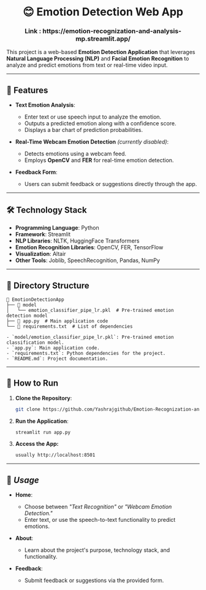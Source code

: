 <div align="center">
    <h1> 😊 Emotion Detection Web App </h1>
</div>

<div align="center">
    <h3>Link : https://emotion-recognization-and-analysis-mp.streamlit.app/ </h3>
</div>

This project is a web-based **Emotion Detection Application** that leverages **Natural Language Processing (NLP)** and **Facial Emotion Recognition** to analyze and predict emotions from text or real-time video input.

---

## 🌟 Features

* **Text Emotion Analysis**:
  - Enter text or use speech input to analyze the emotion.
  - Outputs a predicted emotion along with a confidence score.
  - Displays a bar chart of prediction probabilities.

* **Real-Time Webcam Emotion Detection** *(currently disabled)*:
  - Detects emotions using a webcam feed.
  - Employs **OpenCV** and **FER** for real-time emotion detection.

* **Feedback Form**:
  - Users can submit feedback or suggestions directly through the app.

---

## 🛠️ Technology Stack

* **Programming Language**: Python
* **Framework**: Streamlit
* **NLP Libraries**: NLTK, HuggingFace Transformers
* **Emotion Recognition Libraries**: OpenCV, FER, TensorFlow
* **Visualization**: Altair
* **Other Tools**: Joblib, SpeechRecognition, Pandas, NumPy

---

## 📂 Directory Structure

```plaintext
📁 EmotionDetectionApp
├── 📁 model
│   └── emotion_classifier_pipe_lr.pkl  # Pre-trained emotion detection model
├── 📄 app.py  # Main application code
└── 📄 requirements.txt  # List of dependencies

- `model/emotion_classifier_pipe_lr.pkl`: Pre-trained emotion classification model.
- `app.py`: Main application code.
- `requirements.txt`: Python dependencies for the project.
- `README.md`: Project documentation.
```
---

## 🚀 How to Run

1. **Clone the Repository**:
   ```bash
   git clone https://github.com/Yashrajgithub/Emotion-Recognization-and-Analysis.git

2. **Run the Application**:
   ```bash
   streamlit run app.py

3. **Access the App:**
   ```bash
   usually http://localhost:8501

---

## 📖 _Usage_

* **Home**:  
  - Choose between _"Text Recognition"_ or _"Webcam Emotion Detection."_
  - Enter text, or use the speech-to-text functionality to predict emotions.

* **About**:  
  - Learn about the project's purpose, technology stack, and functionality.

* **Feedback**:  
  - Submit feedback or suggestions via the provided form.


